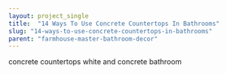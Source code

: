 ```yaml
---
layout: project_single
title:  "14 Ways To Use Concrete Countertops In Bathrooms"
slug: "14-ways-to-use-concrete-countertops-in-bathrooms"
parent: "farmhouse-master-bathroom-decor"
---
```

concrete countertops white and concrete bathroom
